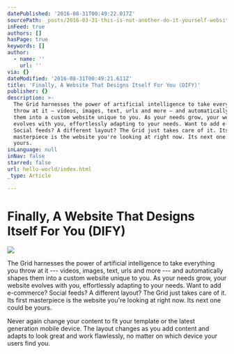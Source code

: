 ```yaml
---
datePublished: '2016-08-31T00:49:22.017Z'
sourcePath: _posts/2016-03-31-this-is-not-another-do-it-yourself-website-builder.md
inFeed: true
authors: []
hasPage: true
keywords: []
author:
  - name: ''
    url: ''
via: {}
dateModified: '2016-08-31T00:49:21.611Z'
title: 'Finally, A Website That Designs Itself For You (DIFY)'
publisher: {}
description: >-
  The Grid harnesses the power of artificial intelligence to take everything you
  throw at it — videos, images, text, urls and more — and automatically shapes
  them into a custom website unique to you. As your needs grow, your website
  evolves with you, effortlessly adapting to your needs. Want to add e-commerce?
  Social feeds? A different layout? The Grid just takes care of it. Its first
  masterpiece is the website you're looking at right now. Its next one could be
  yours.
inLanguage: null
inNav: false
starred: false
url: hello-world/index.html
_type: Article

---
```

# **Finally, A Website That Designs Itself For You (DIFY)**
![](https://the-grid-user-content.s3-us-west-2.amazonaws.com/bb9df00d-4d42-457d-a6c4-9b681d77b695.jpg)

The Grid harnesses the power of artificial intelligence to take everything you throw at it --- videos, images, text, urls and more --- and automatically shapes them into a custom website unique to you. As your needs grow, your website evolves with you, effortlessly adapting to your needs. Want to add e-commerce? Social feeds? A different layout? The Grid just takes care of it. Its first masterpiece is the website you're looking at right now. Its next one could be yours.

Never again change your content to fit your template or the latest generation mobile device. The layout changes as you add content and adapts to look great and work flawlessly, no matter on which device your users find you.
